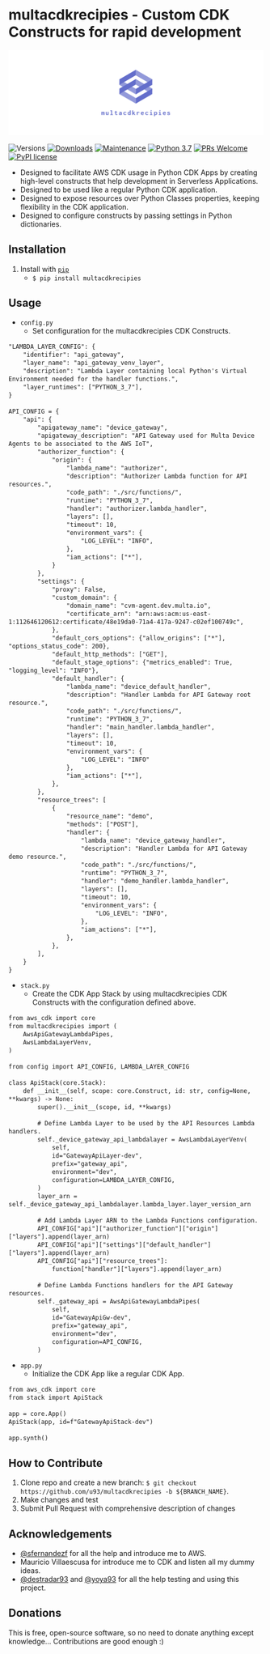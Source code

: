 # multacdkrecipies - Custom CDK Constructs for rapid development

![multacdkrecipies logo](etc/img/logo.png)

![Versions](https://img.shields.io/pypi/v/multacdkrecipies)
[![Downloads](https://pepy.tech/badge/multacdkrecipies)](https://pepy.tech/project/multacdkrecipies)
[![Maintenance](https://img.shields.io/badge/Maintained%3F-yes-green.svg)](https://GitHub.com/Naereen/StrapDown.js/graphs/commit-activity)
[![Python 3.7](https://img.shields.io/badge/python-3.7-blue.svg)](https://www.python.org/downloads/release/python-360/)
[![PRs Welcome](https://img.shields.io/badge/PRs-welcome-brightgreen.svg?style=flat-square)](http://makeapullrequest.com)
[![PyPI license](https://img.shields.io/pypi/l/ansicolortags.svg)](https://pypi.python.org/pypi/ansicolortags/)

 - Designed to facilitate AWS CDK usage in Python CDK Apps by creating high-level constructs that help development in Serverless Applications.
 - Designed to be used like a regular Python CDK application.
 - Designed to expose resources over Python Classes properties, keeping flexibility in the CDK application.
 - Designed to configure constructs by passing settings in Python dictionaries.


**Installation**
---

1. Install with [`pip`](https://pypi.org/project/stronghold/)
    + `$ pip install multacdkrecipies`


**Usage**
---

- `config.py`
    + Set configuration for the multacdkrecipies CDK Constructs.
```
"LAMBDA_LAYER_CONFIG": {
    "identifier": "api_gateway",
    "layer_name": "api_gateway_venv_layer",
    "description": "Lambda Layer containing local Python's Virtual Environment needed for the handler functions.",
    "layer_runtimes": ["PYTHON_3_7"],
}

API_CONFIG = {
    "api": {
        "apigateway_name": "device_gateway",
        "apigateway_description": "API Gateway used for Multa Device Agents to be associated to the AWS IoT",
        "authorizer_function": {
            "origin": {
                "lambda_name": "authorizer",
                "description": "Authorizer Lambda function for API resources.",
                "code_path": "./src/functions/",
                "runtime": "PYTHON_3_7",
                "handler": "authorizer.lambda_handler",
                "layers": [],
                "timeout": 10,
                "environment_vars": {
                    "LOG_LEVEL": "INFO",
                },
                "iam_actions": ["*"],
            }
        },
        "settings": {
            "proxy": False,
            "custom_domain": {
                "domain_name": "cvm-agent.dev.multa.io",
                "certificate_arn": "arn:aws:acm:us-east-1:112646120612:certificate/48e19da0-71a4-417a-9247-c02ef100749c",
            },
            "default_cors_options": {"allow_origins": ["*"], "options_status_code": 200},
            "default_http_methods": ["GET"],
            "default_stage_options": {"metrics_enabled": True, "logging_level": "INFO"},
            "default_handler": {
                "lambda_name": "device_default_handler",
                "description": "Handler Lambda for API Gateway root resource.",
                "code_path": "./src/functions/",
                "runtime": "PYTHON_3_7",
                "handler": "main_handler.lambda_handler",
                "layers": [],
                "timeout": 10,
                "environment_vars": {
                    "LOG_LEVEL": "INFO"
                },
                "iam_actions": ["*"],
            },
        },
        "resource_trees": [
            {
                "resource_name": "demo",
                "methods": ["POST"],
                "handler": {
                    "lambda_name": "device_gateway_handler",
                    "description": "Handler Lambda for API Gateway demo resource.",
                    "code_path": "./src/functions/",
                    "runtime": "PYTHON_3_7",
                    "handler": "demo_handler.lambda_handler",
                    "layers": [],
                    "timeout": 10,
                    "environment_vars": {
                        "LOG_LEVEL": "INFO",
                    },
                    "iam_actions": ["*"],
                },
            },
        ],
    }
}
```

- `stack.py`
    + Create the CDK App Stack by using multacdkrecipies CDK Constructs with the configuration defined above.
```
from aws_cdk import core
from multacdkrecipies import (
    AwsApiGatewayLambdaPipes,
    AwsLambdaLayerVenv,
)

from config import API_CONFIG, LAMBDA_LAYER_CONFIG

class ApiStack(core.Stack):
    def __init__(self, scope: core.Construct, id: str, config=None, **kwargs) -> None:
        super().__init__(scope, id, **kwargs)

        # Define Lambda Layer to be used by the API Resources Lambda handlers.
        self._device_gateway_api_lambdalayer = AwsLambdaLayerVenv(
            self,
            id="GatewayApiLayer-dev",
            prefix="gateway_api",
            environment="dev",
            configuration=LAMBDA_LAYER_CONFIG,
        )
        layer_arn = self._device_gateway_api_lambdalayer.lambda_layer.layer_version_arn

        # Add Lambda Layer ARN to the Lambda Functions configuration.
        API_CONFIG["api"]["authorizer_function"]["origin"]["layers"].append(layer_arn)
        API_CONFIG["api"]["settings"]["default_handler"]["layers"].append(layer_arn)
        API_CONFIG["api"]["resource_trees"]:
            function["handler"]["layers"].append(layer_arn)

        # Define Lambda Functions handlers for the API Gateway resources.
        self._gateway_api = AwsApiGatewayLambdaPipes(
            self,
            id="GatewayApiGw-dev",
            prefix="gateway_api",
            environment="dev",
            configuration=API_CONFIG,
        )
```

- `app.py`
    + Initialize the CDK App like a regular CDK App.
```
from aws_cdk import core
from stack import ApiStack

app = core.App()
ApiStack(app, id=f"GatewayApiStack-dev")

app.synth()
```


**How to Contribute**
---

1. Clone repo and create a new branch: `$ git checkout https://github.com/u93/multacdkrecipies -b ${BRANCH_NAME}`.
2. Make changes and test
3. Submit Pull Request with comprehensive description of changes

**Acknowledgements**
---

+ [@sfernandezf](https://github.com/sfernandezf) for all the help and introduce me to AWS.
+ Mauricio Villaescusa for introduce me to CDK and listen all my dummy ideas.
+ [@destradar93](https://github.com/destradar93) and [@yoya93](https://github.com/yoya93) for all the help testing and using this project.

**Donations**
---

This is free, open-source software, so no need to donate anything except knowledge... Contributions are good enough :)